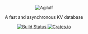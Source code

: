<p align="center">
    <img src="https://upload.wikimedia.org/wikipedia/commons/4/42/Nuremberg_chronicles_f_150r_3.jpg" alt="Agilulf">
</p>

<p align="center">
    A fast and asynchronous KV database
</p>

<p align="center">
  <a href="https://travis-ci.com/YangKeao/Agilulf">
    <img alt="Build Status" src="https://travis-ci.com/YangKeao/Agilulf.svg?branch=master">
  </a>

  <a href="https://crates.io/crates/agilulf">
    <img alt="Crates.io" src="https://img.shields.io/crates/v/agilulf.svg">
  </a>
</p>
